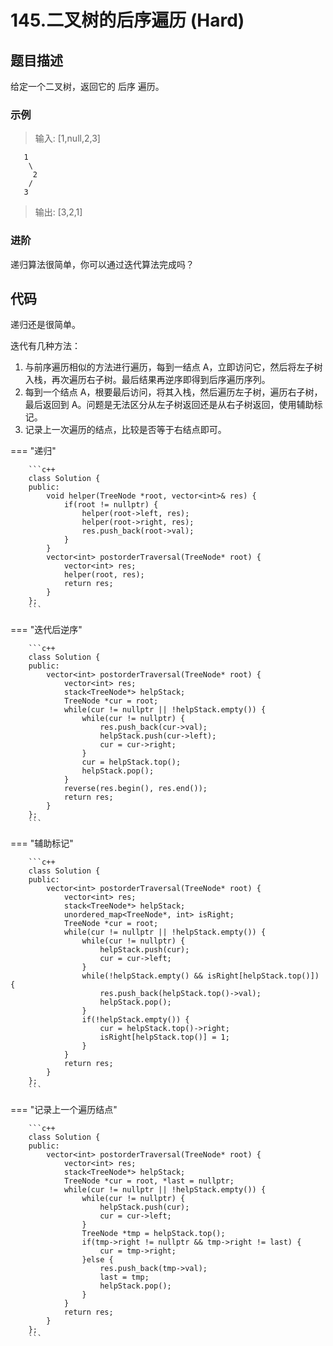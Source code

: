 # 145.二叉树的后序遍历 (Hard)

## 题目描述

给定一个二叉树，返回它的 后序 遍历。

### 示例

> 输入: [1,null,2,3]  

```
   1
    \
     2
    /
   3 
```

> 输出: [3,2,1]

### 进阶

递归算法很简单，你可以通过迭代算法完成吗？

## 代码

递归还是很简单。

迭代有几种方法：

1. 与前序遍历相似的方法进行遍历，每到一结点 A，立即访问它，然后将左子树入栈，再次遍历右子树。最后结果再逆序即得到后序遍历序列。
2. 每到一个结点 A，根要最后访问，将其入栈，然后遍历左子树，遍历右子树，最后返回到 A。问题是无法区分从左子树返回还是从右子树返回，使用辅助标记。
3. 记录上一次遍历的结点，比较是否等于右结点即可。

=== "递归"

		```c++
		class Solution {
		public:
		    void helper(TreeNode *root, vector<int>& res) {
		        if(root != nullptr) {
		            helper(root->left, res);
		            helper(root->right, res);
		            res.push_back(root->val);
		        }
		    }
		    vector<int> postorderTraversal(TreeNode* root) {
		        vector<int> res;
		        helper(root, res);
		        return res;
		    }
		};
		```
		
=== "迭代后逆序"

		```c++
		class Solution {
		public:
		    vector<int> postorderTraversal(TreeNode* root) {
		        vector<int> res;
		        stack<TreeNode*> helpStack;
		        TreeNode *cur = root;
		        while(cur != nullptr || !helpStack.empty()) {
		            while(cur != nullptr) {
		                res.push_back(cur->val);
		                helpStack.push(cur->left);
		                cur = cur->right;
		            }
		            cur = helpStack.top();
		            helpStack.pop();
		        }
		        reverse(res.begin(), res.end());
		        return res;
		    }
		};
		```
		
=== "辅助标记"

		```c++
		class Solution {
		public:
		    vector<int> postorderTraversal(TreeNode* root) {
		        vector<int> res;
		        stack<TreeNode*> helpStack;
		        unordered_map<TreeNode*, int> isRight;
		        TreeNode *cur = root;
		        while(cur != nullptr || !helpStack.empty()) {
		            while(cur != nullptr) {
		                helpStack.push(cur);
		                cur = cur->left;
		            }
		            while(!helpStack.empty() && isRight[helpStack.top()]) {
		                res.push_back(helpStack.top()->val);
		                helpStack.pop();
		            }
		            if(!helpStack.empty()) {
		                cur = helpStack.top()->right;
		                isRight[helpStack.top()] = 1;
		            }
		        }
		        return res;
		    }
		};
		```
		
=== "记录上一个遍历结点"

		```c++
		class Solution {
		public:
		    vector<int> postorderTraversal(TreeNode* root) {
		        vector<int> res;
		        stack<TreeNode*> helpStack;
		        TreeNode *cur = root, *last = nullptr;
		        while(cur != nullptr || !helpStack.empty()) {
		            while(cur != nullptr) {
		                helpStack.push(cur);
		                cur = cur->left;
		            }
		            TreeNode *tmp = helpStack.top();
		            if(tmp->right != nullptr && tmp->right != last) {
		                cur = tmp->right;
		            }else {
		                res.push_back(tmp->val);
		                last = tmp;
		                helpStack.pop();
		            }
		        }
		        return res;
		    }
		};
		```